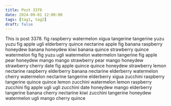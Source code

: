 ```yaml
---
title: Post 3378
date: 2024-09-01 12:00:00
tags: [tag1, tag2]
draft: false
---
```

This is post 3378.
fig
raspberry
watermelon
xigua
tangerine
tangerine
yuzu
yuzu
fig
apple
ugli
elderberry
quince
nectarine
apple
fig
banana
raspberry
honeydew
banana
honeydew
kiwi
banana
quince
strawberry
quince
watermelon
fig
fig
yuzu
ugli
watermelon
watermelon
tangerine
fig
apple
pear
honeydew
mango
mango
strawberry
pear
mango
honeydew
strawberry
cherry
date
fig
apple
quince
quince
honeydew
strawberry
lemon
nectarine
raspberry
elderberry
banana
nectarine
elderberry
watermelon
cherry
watermelon
nectarine
tangerine
elderberry
xigua
zucchini
raspberry
tangerine
quince
quince
lemon
zucchini
watermelon
lemon
raspberry
zucchini
fig
apple
ugli
ugli
zucchini
date
honeydew
mango
elderberry
tangerine
banana
cherry
nectarine
kiwi
zucchini
tangerine
honeydew
watermelon
ugli
mango
cherry
quince
